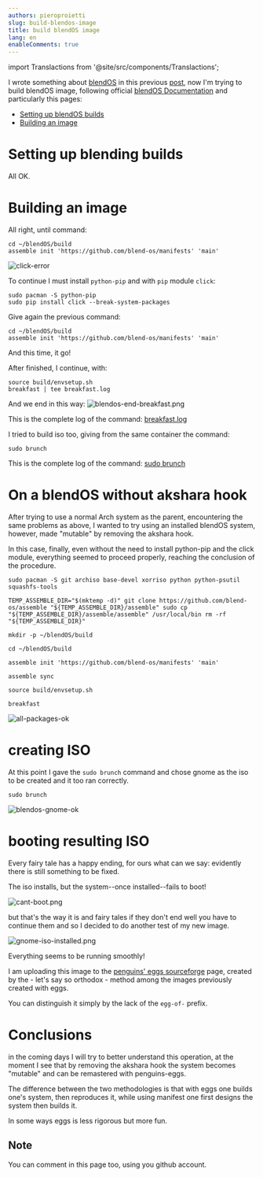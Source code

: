 ```yaml
---
authors: pieroproietti
slug: build-blendos-image
title: build blendOS image
lang: en
enableComments: true
---
```


import Translactions from '@site/src/components/Translactions';

<Translactions />

I wrote something about [blendOS](https://blendos.co/) in this previous [post](https://penguins-eggs.net/blog/blendos), now I'm trying to build blendOS image, following official [blendOS Documentation](https://docs.blendos.co/) and particularly this pages:

* [Setting up blendOS builds
](https://docs.blendos.co/docs/build-blend/build_environment)
* [Building an image](https://docs.blendos.co/docs/build-blend/building_blendos)

# Setting up blending builds

All OK.

# Building an image

All right, until command:

```
cd ~/blendOS/build
assemble init 'https://github.com/blend-os/manifests' 'main'
```

![click-error](/images/click-error.png)

To continue I must install `python-pip` and with `pip` module `click`:

```
sudo pacman -S python-pip
sudo pip install click --break-system-packages
```

Give again the previous command:

```
cd ~/blendOS/build
assemble init 'https://github.com/blend-os/manifests' 'main'
```
And this time, it go! 

After finished, I continue, with:

```
source build/envsetup.sh
breakfast | tee breakfast.log
```

And we end in this way:
![blendos-end-breakfast.png](/images/blendos-end-breakfast.png)

This is the complete log of the command: [breakfast.log](/logs/breakfast.log)

I tried to build iso too, giving from the same container the command:

```
sudo brunch
```

This is the complete log of the command: [sudo brunch](/logs/brunch.log)

# On a blendOS without akshara hook

After trying to use a normal Arch system as the parent, encountering the same problems as above, I wanted to try using an installed blendOS system, however, made "mutable" by removing the akshara hook.

In this case, finally, even without the need to install python-pip and the click module, everything seemed to proceed properly, reaching the conclusion of the procedure.

`sudo pacman -S git archiso base-devel xorriso python python-psutil squashfs-tools`
 
`TEMP_ASSEMBLE_DIR="$(mktemp -d)"
git clone https://github.com/blend-os/assemble "${TEMP_ASSEMBLE_DIR}/assemble"
sudo cp "${TEMP_ASSEMBLE_DIR}/assemble/assemble" /usr/local/bin
rm -rf "${TEMP_ASSEMBLE_DIR}"`

`mkdir -p ~/blendOS/build`

`cd ~/blendOS/build`

`assemble init 'https://github.com/blend-os/manifests' 'main'`

`assemble sync`

`source build/envsetup.sh`

`breakfast`


![all-packages-ok](/images/all-packages-ok.png)


# creating ISO
At this point I gave the `sudo brunch` command and chose gnome as the iso to be created and it too ran correctly.

`sudo brunch`

![blendos-gnome-ok](/images/blendos-gnome-ok.png)

# booting resulting ISO
Every fairy tale has a happy ending, for ours what can we say: evidently there is still something to be fixed. 

The iso installs, but the system--once installed--fails to boot! 

![cant-boot.png](/images/cant-boot.png)

but that's the way it is and fairy tales if they don't end well you have to continue them and so I decided to do another test of my new image.

![gnome-iso-installed.png](/images/gnome-iso-installed.png)

Everything seems to be running smoothly! 

I am uploading this image to the [penguins' eggs sourceforge](https://sourceforge.net/projects/penguins-eggs/files/ISOS/blendos/) page, created by the - let's say so orthodox - method among the images previously created with eggs. 

You can distinguish it simply by the lack of the `egg-of-` prefix.

# Conclusions

in the coming days I will try to better understand this operation, at the moment I see that by removing the akshara hook the system becomes "mutable" and can be remastered with penguins-eggs.

The difference between the two methodologies is that with eggs one builds one's system, then reproduces it, while using manifest one first designs the system then builds it.

In some ways eggs is less rigorous but more fun.

## Note
You can comment in this page too, using you github account.
